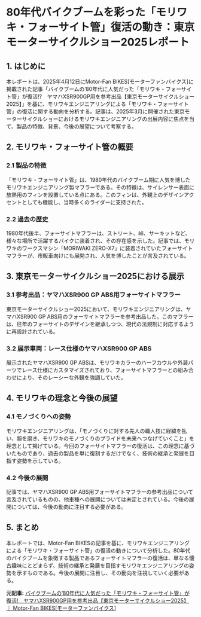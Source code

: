 # 80年代バイクブームを彩った「モリワキ・フォーサイト管」復活の動き：東京モーターサイクルショー2025レポート

## 1. はじめに

本レポートは、2025年4月12日にMotor-Fan BIKES[モーターファンバイクス]に掲載された記事「バイクブームの’80年代に人気だった「モリワキ・フォーサイト管」が復活!?　ヤマハXSR900GP用を参考出品【東京モーターサイクルショー2025】」を基に、モリワキエンジニアリングによる「モリワキ・フォーサイト管」の復活に関する動向を分析する。記事は、2025年3月に開催された東京モーターサイクルショーにおけるモリワキエンジニアリングの出展内容に焦点を当て、製品の特徴、背景、今後の展望について考察する。

## 2. モリワキ・フォーサイト管の概要

### 2.1 製品の特徴

「モリワキ・フォーサイト管」は、1980年代のバイクブーム期に人気を博したモリワキエンジニアリング製マフラーである。その特徴は、サイレンサー表面に放熱用のフィンを設置している点にある。このフィンは、外観上のデザインアクセントとしても機能し、当時多くのライダーに支持された。

### 2.2 過去の歴史

1980年代後半、フォーサイトマフラーは、ストリート、峠、サーキットなど、様々な場所で活躍するバイクに装着され、その存在感を示した。記事では、モリワキのワークスマシン「MORIWAKI ZERO-X7」に装着されていたフォーサイトマフラーが、市販車向けにも展開され、人気を博したことが言及されている。

## 3. 東京モーターサイクルショー2025における展示

### 3.1 参考出品：ヤマハXSR900 GP ABS用フォーサイトマフラー

東京モーターサイクルショー2025において、モリワキエンジニアリングは、ヤマハXSR900 GP ABS用のフォーサイトマフラーを参考出品した。このマフラーは、往年のフォーサイトのデザインを継承しつつ、現代の法規制に対応するように再設計されている。

### 3.2 展示車両：レース仕様のヤマハXSR900 GP ABS

展示されたヤマハXSR900 GP ABSは、モリワキカラーのハーフカウルや外装パーツでレース仕様にカスタマイズされており、フォーサイトマフラーとの組み合わせにより、そのレーシーな外観を強調していた。

## 4. モリワキの理念と今後の展望

### 4.1 モノづくりへの姿勢

モリワキエンジニアリングは、「モノづくりに対する先人の職人技に経緯を払い、腕を磨き、モリワキのモノづくりのプライドを未来へつなげていくこと」を理念として掲げている。今回のフォーサイトマフラーの復活は、この理念に基づいたものであり、過去の製品を単に復刻するだけでなく、技術の継承と発展を目指す姿勢を示している。

### 4.2 今後の展開

記事では、ヤマハXSR900 GP ABS用フォーサイトマフラーの参考出品について言及されているものの、他車種への展開については未定とされている。今後の展開については、今後の動向に注目する必要がある。

## 5. まとめ

本レポートでは、Motor-Fan BIKESの記事を基に、モリワキエンジニアリングによる「モリワキ・フォーサイト管」の復活の動きについて分析した。80年代のバイクブームを象徴する製品であるフォーサイトマフラーの復活は、単なる懐古趣味にとどまらず、技術の継承と発展を目指すモリワキエンジニアリングの姿勢を示すものである。今後の展開に注目し、その動向を注視していく必要がある。



**元記事:** [バイクブームの’80年代に人気だった「モリワキ・フォーサイト管」が復活!　ヤマハXSR900GP用を参考出品【東京モーターサイクルショー2025】 ｜ Motor-Fan BIKES[モーターファンバイクス]](https://motor-fan.jp/bikes/article/141796/)